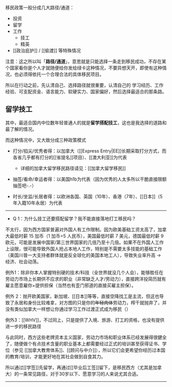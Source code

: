 移民政策一般分成几大路径/通道：

- 投资
- 留学
- 工作
	- 技工
	- 精英
- [[政治庇护]] / [[偷渡]] 等特殊情况

注意：这之所以叫「**路径/通道**」，意思就是只能选择一条走到移民成功，不存在某个国家看你是个人才就随便给你发给绿卡这种情况，不要异想天开，即使有这种情况，也必须得依托一个合理合法的具体移民项目。

所以在行动之前，先认清自己、选择路径就很重要，认清自己的 学习经历、工作经验、可支配资金、语言能力、软硬实力、国家偏好，然后选择最适合的那条路。

## 留学技工

其中，最适合国内中位数年轻普通人的就是**留学搭配技工**，这也是我选择的道路和最了解的情况。

而这种情况中，又大致分成三种政策模式

- 打分/掐尖/优秀者得：以加拿大（[[Express Entry|EE]]长期采取打分方式，而各省几乎都有打分的[[省提名]]项目）、[[澳大利亚]]为代表
	- 详细的加拿大留学移民路径请见：[[加拿大留学移民]]

- 抽签/看命/幸运者得：以美国h1b为代表（因为优秀的人太多所以干脆直接限额抽签吧-.-）

- 时长/坐监/长居者得：以欧洲各国、英国（10年）、香港（7年）、[[日本]]（5年入籍10年永居）为代表

---

- Q 1：为什么技工还要搭配留学？我不能直接落地打工移民吗？

不太行，因为西方国家普遍对外国人有工作限制。因为欧美基础工资太高了，加拿大最低时薪 15 加币（1 加币=5 人民币），美国最低时薪 7 美元，德国最低时薪 9 欧元，可能是发展中国家/第三世界国家的几倍乃至十几倍。如果不在外国人工作上设限，很可能导致外国人抢占本地人工作，特别是不需要太多技能的基础工作（美国川普一大支持者群体就是反全球化的美国本地工人），导致失业率升高 → 经济、社会动荡。

例外1：除非你本人掌握特别硬的技术/科技（全世界就没几个人会），能够胜任在劳动力市场上长期供不应求的职业（非常缺乏人才/劳动力），直接跨洋投简历就有雇主愿意雇你+提供担保（当然也有歪门邪道的直接买雇主担保）。

例外 2：抛开欧美国家，新加坡、[[日本]]等等，直接空降找工是主流，但这也导致了永居和身份比较难拿，对方图的只是你的~~年轻肉体~~劳动力，榨干就抛弃了，并没有类似加拿大一样想让你通过学习工作过渡正式成为移民（）

例外3：[[WHV]]，不过同上，只是提供了入境、旅游、打工的资格，也没有提供进一步的移民路径

与此同时，西方这些老牌资本主义国家，劳动力市场和职业体系已经发展得很健全了，随便做个有点技术含量的职业基本上都需要经过正式的培训甚至获得证书、学位（参见 [[加拿大教育体系]]、[[顾问与中介]]），所以它们会更希望你经历过本国的教育/培训，才能更好地在其社会做到自食其力。

所以通过[[学签]]先留学，再通过[[毕业后工签]]留下，是移民西方（尤其是加拿大）的一条常见路径，对于30岁以下、愿意学习的人来说尤其合适。

---



<!--对中国人来说，留学可以分成两种——镀金留学和跑路留学，思路完全不一样。-->

